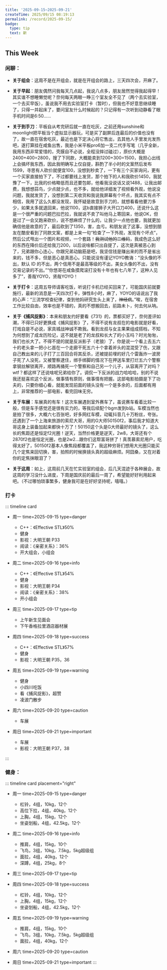```yaml
---
title: '2025-09-15~2025-09-21'
createTime: 2025/09/15 08:19:13
permalink: /record/2025-09-15/
badge:
  type: tip
  text: 新
---
```



## This Week

### 闲聊：

- **关于组会**：这周不是在开组会，就是在开组会的路上，三天四次会，开麻了。

- **关于早起**：朋友偶然问我每天几点起，我说八点多，朋友居然觉得我起得早！其实谁不想睡懒觉呢？奈何每天两眼一睁三个室友全不见了（两个去实验室，一个去买早饭），虽说我不用去实验室打卡（暂时），但我也不好意思继续睡了，只得一并起床了，要问室友什么时候起的？只记得有一次听到动静看了眼手机时间是6:50......

- **关于到手刀**：平板自从考完研后就一直在吃灰，之前还用sunshine和moonlight把平板当个虚拟显示器玩，可是买了副屏后连最后的价值也没有了，故一直在宿舍吃灰，最近也是下定决心将它售出，去其他人手里发光发热吧，遂打算挂在咸鱼出售，我是小米平板pro6加一支二代手写笔（几乎全新，我用东西非常爱惜的，壳膜自不必说，全程没摔过磕过），原价大概是2400+400=2800，搜了下同款，大概能卖到1200+300=1500，我担心出线上会搞坏我东西，因此我明确写上仅自提，斟酌了半小时的文案然后发布1599，寻思有人砍价就便宜100，没想到秒卖了，一下有三个买家询问，更有一个买家直接拍下了，不过都要线上发货，那个拍下的人和我砍价1450，我犹豫了一下，比我的价格略低而且还要包邮，他看我没说话又说1488，让我出邮费，我想想蒜鸟，少点就少点，也不多，就给他详细发了视频看外观，他说没问题，我就发货了，没想到第二天收货和我说我屏幕有个坏点，我其实有点不相信，我用了这么久都没发现，我怀疑是故意到手刀的，就想看看他要刀多少，如果太多就退回来，他说1100，这b直接狮子大开口刀400，还说什么这是一个很严重的问题巴拉巴拉，我就说不卖了叫他马上寄回来，他说OK，但是过了一会又跑来砍价，说不想麻烦了什么的，让我少一点他也要，我就更加确信他是故意的了，最后砍到了1350，害，血亏。和朋友说了这事，没想到朋友在酷安看到了同款文案，都是上来一句“检查了一下外观，发现有个坏点”，然后公式甩出一个图片和视频，一个套路！~~我测试他的二维码~~，我成色这么好的东西在降价后还给我刀200，以后说啥都只出自提了，这次是真被恶心到了，兄弟跟你心连心，你跟兄弟动脑筋是吧，我坚信钱是赚出来的而不是省出来的，钱不多，但是恶心是真恶心。只能说没有谨记YOYO教诲：“没头像的不出，默认 ID 的不出，两个信用不是最高等级的不出，美女头像的不出，没有交易记录的不出。”“你悠哥在咸鱼摸爬滚打没有十年也有七八年了，这种人见多了”，善哉YOYO，贤哉YOYO！

- **关于打卡**：这周五导师请客吃饭，听说打卡机已经买回来了，可能国庆前就要施行，最新的消息是一天四次打卡，弹性8小时，麻了，YOYO的话说出了我的心声：“三流学校查纪律，查到他妈研究生头上来了，~~神经病~~。”唉，在宿舍工作比较自由，效率也是不错的，真的不想搬回去，前路未卜，何去何从呐。

- **关于《捕风捉影》**：本来和朋友约好要看《731》的，票都买好了，奈何差评如潮，不得已只好更换成《捕风捉影》了，不得不说有龙叔在的电影就是好看，打戏自是不必说，家具城战神诚不欺我。看到龙叔与女主果果组成搭档，不知为何想到了成龙历险记，这不就是老了的龙叔和长大了的小玉吗？时光匆匆，我们也长大了。不得不提的就是反派影子（老狼）了，你是说一个看上去五六十的老头拿一把小匕首在一个走廊干死五六十个拿着斧头的混混受了伤，又跟自己教出来的儿子打了三百回合将其反杀，还被提前埋的好几个雷轰炸一波房子死了人没死，又被警察逮住，绑手绑脚的情况下在押送车里打烂五六个警察拿钢丝解锁离开，顺路再捅死一个警察和自己另一个儿子，从容离开了对吗？wtf？都这样了还说啥呢兄弟给你了。调侃一下反派的战力哈哈哈，别的不说我还挺喜欢这个反派，做事情有原则，做事情有把握。这部电影拍摄是下了功夫的，只要你细心看，就能发现前面的镜头没有一个是多余的，后面都有用上，非常推荐的一部电影，看完回味无穷。

- **关于车展**：车展真的有车！这次车展遇到室外赛车了，虽说赛车看着比较一般，但是车手感觉还是很有实力的，等我后续配个bgm发到b站。车模当然也是拍了很多，大概六七百张吧，好多网红车模，动辄抖音几十万粉丝，夸张。还遇到了一个上海来旅游的索尼大哥，用的G大师50150f2，事后我才知道大哥这身上装备加起来都快十万了！50150这个头是G大师最好的镜头了，这么长的焦距还是恒定f2光圈！逆天，当然价格更是逆天，2w8，大哥还有个2870f2也是恒定光圈，也是2w2...跟你们这帮富哥拼了！真羡慕索尼用户，吃得太好了，50150f2基本人像焦段都覆盖了，我这种穷哥们想用大光圈只能买几个定焦来回切换，害，拍照的时候换镜头真的超级麻烦。阿囧桑，又在对着你的定焦抹眼泪了？

- **关于这周**：如上，这周前几天在忙实验室的组会，后几天混迹于各种展会，故这周的学习没什么进度，下周是国庆前的最后一周了，希望能好好利用起来吧。（不过哪怕琐事繁多，健身我可是在好好坚持呢，嘻嘻。）

### 打卡

::: timeline card
- 周一
  time=2025-09-15 type=danger

    - C++：《Effective STL》50%
    - 健身
    - 影视：大明王朝 P33
    - 阅读：《亲密关系》：36%
    - 开大组会，小组会


- 周二
  time=2025-09-16 type=info

  - C++：《Effective STL》54%
  - 健身
  - 影视：大明王朝 P34
  - 阅读：《亲密关系》：38%
  - 开小组会

- 周三
  time=2025-09-17 type=tip

  - 上午新生见面会
  - 下午香格拉里酒店器材展


- 周四
  time=2025-09-18 type=success

  - C++：《Effective STL》57%
  - 健身
  - 影视：大明王朝 P35，36


- 周五
  time=2025-09-19 type=warning

  - 健身
  - 小四川吃饭
  - 看《捕风捉影》，超赞
  - 凌波门散步


- 周六
  time=2025-09-20 type=caution

  - 车展

- 周日
  time=2025-09-21 type=important

  - 车展
  - 影视：大明王朝 P37，38

:::



### 健身：

::: timeline card placement="right"
- 周一
  time=2025-09-15 type=danger

  - 杠铃，4组，10kg，12个
  - 高位下拉，4组，40kg，12个
  - 上胸，4组，15kg，12个
  - 坐姿划船，4组，42.5kg，12个

- 周二
  time=2025-09-16 type=info

  - 推肩，4组，15kg，10个
  - 飞鸟，3组，10kg，7.5kg，5kg超级组
  - 面拉，4组，40kg，12个
  - 深蹲，4组，25kg，8个


- 周三
  time=2025-09-17 type=tip



- 周四
  time=2025-09-18 type=success

  - 杠铃，4组，10kg，12个
  - 上胸，4组，15kg，12个
  - 坐姿划船，4组，42.5kg，12个

- 周五
  time=2025-09-19 type=warning

  - 推肩，4组，15kg，10个
  - 飞鸟，3组，10kg，7.5kg，5kg超级组
  - 面拉，4组，40kg，12个



- 周六
  time=2025-09-20 type=caution



- 周日
  time=2025-09-21 type=important
:::

